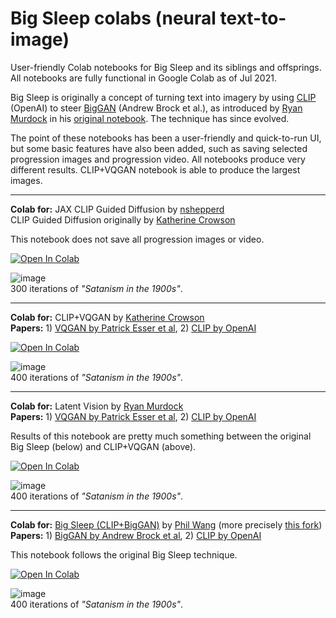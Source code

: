 # Big Sleep colabs (neural text-to-image)

User-friendly Colab notebooks for Big Sleep and its siblings and offsprings. All notebooks are fully functional in Google Colab as of Jul 2021.

Big Sleep is originally a concept of turning text into imagery by using [CLIP](https://github.com/openai/CLIP) (OpenAI) to steer [BigGAN](https://arxiv.org/abs/1809.11096) (Andrew Brock et al.), as introduced by [Ryan Murdock](https://github.com/rynmurdock) in his [original notebook](https://colab.research.google.com/drive/1NCceX2mbiKOSlAd_o7IU7nA9UskKN5WR?usp=sharing). The technique has since evolved.

The point of these notebooks has been a user-friendly and quick-to-run UI, but some basic features have also been added, such as saving selected progression images and progression video. All notebooks produce very different results. CLIP+VQGAN notebook is able to produce the largest images. 

---

**Colab for:** JAX CLIP Guided Diffusion by [nshepperd](https://github.com/nshepperd)<br>
CLIP Guided Diffusion originally by [Katherine Crowson](https://github.com/crowsonkb)<br>

This notebook does not save all progression images or video.

[![Open In Colab](https://colab.research.google.com/assets/colab-badge.svg)](https://colab.research.google.com/github/olaviinha/NeuralTextToImage/blob/main/JAX_CLIP_Guided_diffusion_nshepperd.ipynb)

![image](https://user-images.githubusercontent.com/50331907/144711796-3933dbb1-d8a0-4656-812f-050ccb444118.png)
<br>
300 iterations of _"Satanism in the 1900s"_.

---

**Colab for:** CLIP+VQGAN by [Katherine Crowson](https://github.com/crowsonkb)<br>
**Papers:** 1) [VQGAN by Patrick Esser et al](https://arxiv.org/abs/2012.09841), 2) [CLIP by OpenAI](https://arxiv.org/abs/2103.00020)

[![Open In Colab](https://colab.research.google.com/assets/colab-badge.svg)](https://colab.research.google.com/github/olaviinha/NeuralTextToImage/blob/main/CLIP%2BVQGAN_crowsonkb.ipynb)

![image](https://user-images.githubusercontent.com/50331907/126226554-f53ae66d-21d9-428f-9c16-0a17bf8c0ef9.png)<br>
400 iterations of _"Satanism in the 1900s"_.

---

**Colab for:** Latent Vision by [Ryan Murdock](https://github.com/rynmurdock)<br>
**Papers:** 1) [VQGAN by Patrick Esser et al](https://arxiv.org/abs/2012.09841), 2) [CLIP by OpenAI](https://arxiv.org/abs/2103.00020)

Results of this notebook are pretty much something between the original Big Sleep (below) and CLIP+VQGAN (above).

[![Open In Colab](https://colab.research.google.com/assets/colab-badge.svg)](https://colab.research.google.com/github/olaviinha/NeuralTextToImage/blob/main/LatentVision_rynmurdock.ipynb)

![image](https://user-images.githubusercontent.com/50331907/126967558-b68857b7-0792-4135-b535-687539a3d240.png)<br>
400 iterations of _"Satanism in the 1900s"_.

---

**Colab for:** [Big Sleep (CLIP+BigGAN)](https://github.com/lucidrains/big-sleep) by [Phil Wang](https://github.com/lucidrains) (more precisely [this fork](https://github.com/olaviinha/big-sleep))<br>
**Papers:** 1) [BigGAN by Andrew Brock et al](https://arxiv.org/abs/1809.11096), 2) [CLIP by OpenAI](https://arxiv.org/abs/2103.00020)

This notebook follows the original Big Sleep technique.

[![Open In Colab](https://colab.research.google.com/assets/colab-badge.svg)](https://colab.research.google.com/github/olaviinha/NeuralTextToImage/blob/main/BigSleep_lucidrains.ipynb)

![image](https://user-images.githubusercontent.com/50331907/126226982-815e6fa6-6d5b-4d99-b1b1-902261a88212.png)<br>
400 iterations of _"Satanism in the 1900s"_.

